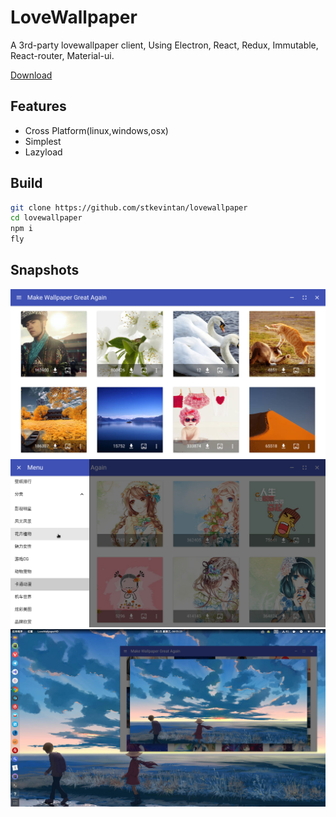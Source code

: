 # LoveWallpaper

A 3rd-party lovewallpaper client, Using Electron, React, Redux, Immutable, React-router, Material-ui.   


[Download](https://github.com/stkevintan/lovewallpaper/releases)

## Features
- Cross Platform(linux,windows,osx)
- Simplest
- Lazyload

## Build
```bash
git clone https://github.com/stkevintan/lovewallpaper
cd lovewallpaper
npm i
fly
```

## Snapshots

![list](https://raw.githubusercontent.com/stkevintan/lovewallpaper/master/snapshots/lovewallpaper-list2.png)
![sidebar](https://raw.githubusercontent.com/stkevintan/lovewallpaper/master/snapshots/lovewallpaper-sidebar2.png)
![preview](https://raw.githubusercontent.com/stkevintan/lovewallpaper/master/snapshots/lovewallpaper-preview2.png)

